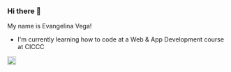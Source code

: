 ### Hi there 👋
My name is Evangelina Vega! 

-  I'm currently learning how to code at a Web & App Development course at CICCC


<img src="https://cdn-icons-png.flaticon.com/512/61/61109.png" alt="https://www.linkedin.com/in/evangelina-vega" width="20" height="20">


<!--
**evangclina/evangclina** is a ✨ _special_ ✨ repository because its `README.md` (this file) appears on your GitHub profile.

Here are some ideas to get you started:

- 🔭 I’m currently working on ...
- 🌱 I’m currently learning ...
- 👯 I’m looking to collaborate on ...
- 🤔 I’m looking for help with ...
- 💬 Ask me about ...
- 📫 How to reach me: ...
- 😄 Pronouns: ...
- ⚡ Fun fact: ...
-->
